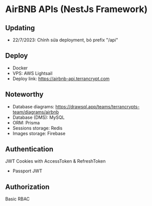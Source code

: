 # AirBNB APIs (NestJs Framework)

## Updating
- 22/7/2023: Chỉnh sửa deployment, bỏ prefix "/api"

## Deploy
- Docker
- VPS: AWS Lightsail
- Deploy link: https://airbnb-api.terrancrypt.com

## Noteworthy
- Database diagrams: https://drawsql.app/teams/terrancrypts-team/diagrams/airbnb
- Database (DMS): MySQL
- ORM: Prisma
- Sessions storage: Redis
- Images storage: Firebase

## Authentication
JWT Cookies with AccessToken & RefreshToken
- Passport JWT

## Authorization
Basic RBAC

